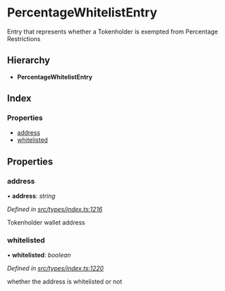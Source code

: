 # PercentageWhitelistEntry

Entry that represents whether a Tokenholder is exempted from Percentage Restrictions

## Hierarchy

* **PercentageWhitelistEntry**

## Index

### Properties

* [address](_types_index_.percentagewhitelistentry.md#address)
* [whitelisted](_types_index_.percentagewhitelistentry.md#whitelisted)

## Properties

### address

• **address**: _string_

_Defined in_ [_src/types/index.ts:1216_](https://github.com/PolymathNetwork/polymath-sdk/blob/e8bbc1e/src/types/index.ts#L1216)

Tokenholder wallet address

### whitelisted

• **whitelisted**: _boolean_

_Defined in_ [_src/types/index.ts:1220_](https://github.com/PolymathNetwork/polymath-sdk/blob/e8bbc1e/src/types/index.ts#L1220)

whether the address is whitelisted or not

